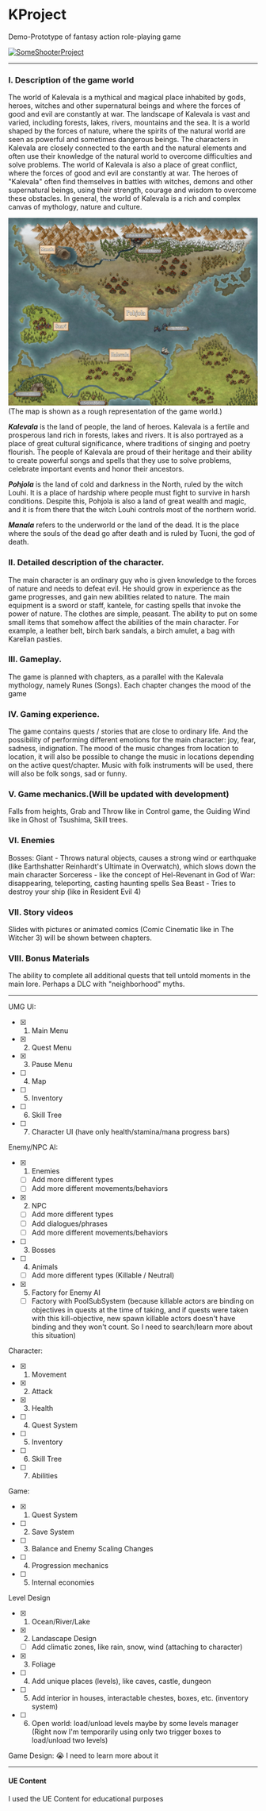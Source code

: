 # KProject
Demo-Prototype of fantasy action role-playing game

[![SomeShooterProject](https://img.youtube.com/vi/K21N9f2PuE0/0.jpg)](https://youtu.be/K21N9f2PuE0)

____
### I. Description of the game world

The world of Kalevala is a mythical and magical place inhabited by gods, heroes, witches and other supernatural beings and where the forces of good and evil are constantly at war.
The landscape of Kalevala is vast and varied, including forests, lakes, rivers, mountains and the sea. It is a world shaped by the forces of nature, where the spirits of the natural world are seen as powerful and sometimes dangerous beings. The characters in Kalevala are closely connected to the earth and the natural elements and often use their knowledge of the natural world to overcome difficulties and solve problems.
The world of Kalevala is also a place of great conflict, where the forces of good and evil are constantly at war. The heroes of "Kalevala" often find themselves in battles with witches, demons and other supernatural beings, using their strength, courage and wisdom to overcome these obstacles.
In general, the world of Kalevala is a rich and complex canvas of mythology, nature and culture.

![Alt-текст](https://raw.githubusercontent.com/gallasglasses/KProject/main/Kalevala_Map.jpg "Map: Kalevala")
(The map is shown as a rough representation of the game world.)

***Kalevala*** is the land of people, the land of heroes.
Kalevala is a fertile and prosperous land rich in forests, lakes and rivers. It is also portrayed as a place of great cultural significance, where traditions of singing and poetry flourish. The people of Kalevala are proud of their heritage and their ability to create powerful songs and spells that they use to solve problems, celebrate important events and honor their ancestors.

***Pohjola*** is the land of cold and darkness in the North, ruled by the witch Louhi.
It is a place of hardship where people must fight to survive in harsh conditions. Despite this, Pohjola is also a land of great wealth and magic, and it is from there that the witch Louhi controls most of the northern world.

***Manala*** refers to the underworld or the land of the dead. It is the place where the souls of the dead go after death and is ruled by Tuoni, the god of death.

### II. Detailed description of the character.

The main character is an ordinary guy who is given knowledge to the forces of nature and needs to defeat evil.
He should grow in experience as the game progresses, and gain new abilities related to nature.
The main equipment is a sword or staff, kantele, for casting spells that invoke the power of nature. The clothes are simple, peasant. The ability to put on some small items that somehow affect the abilities of the main character. For example, a leather belt, birch bark sandals, a birch amulet, a bag with Karelian pasties.

### III. Gameplay.

The game is planned with chapters, as a parallel with the Kalevala mythology, namely Runes (Songs). Each chapter changes the mood of the game

### IV. Gaming experience.

The game contains quests / stories that are close to ordinary life. And the possibility of performing different emotions for the main character: joy, fear, sadness, indignation.
The mood of the music changes from location to location, it will also be possible to change the music in locations depending on the active quest/chapter. Music with folk instruments will be used, there will also be folk songs, sad or funny.

### V. Game mechanics.(Will be updated with development)

Falls from heights, Grab and Throw like in Control game, the Guiding Wind like in Ghost of Tsushima, Skill trees.

### VI. Enemies

Bosses:
Giant - Throws natural objects, causes a strong wind or earthquake (like Earthshatter Reinhardt's Ultimate in Overwatch), which slows down the main character
Sorceress - like the concept of Hel-Revenant in God of War: disappearing, teleporting, casting haunting spells
Sea Beast - Tries to destroy your ship (like in Resident Evil 4)

### VII. Story videos

Slides with pictures or animated comics (Comic Cinematic like in The Witcher 3) will be shown between chapters.

### VIII. Bonus Materials

The ability to complete all additional quests that tell untold moments in the main lore. Perhaps a DLC with "neighborhood" myths.
____


UMG UI:
- [X] 1. Main Menu
- [X] 2. Quest Menu
- [X] 3. Pause Menu
- [ ] 4. Map
- [ ] 5. Inventory
- [ ] 6. Skill Tree
- [ ] 7. Character UI (have only health/stamina/mana progress bars)

Enemy/NPC AI:
- [X] 1. Enemies
    - [ ] Add more different types
    - [ ] Add more different movements/behaviors
- [X] 2. NPC
    - [ ] Add more different types
    - [ ] Add dialogues/phrases  
    - [ ] Add more different movements/behaviors
- [ ] 3. Bosses
- [ ] 4. Animals 
    - [ ] Add more different types (Killable / Neutral)
- [X] 5. Factory for Enemy AI
    - [ ] Factory with PoolSubSystem (because killable actors are binding on objectives in quests at the time of taking, and if quests were taken with this kill-objective, new spawn killable actors doesn't have binding and they won't count. So I need to search/learn more about this situation)

Character:
- [X] 1. Movement
- [X] 2. Attack
- [X] 3. Health
- [ ] 4. Quest System
- [ ] 5. Inventory
- [ ] 6. Skill Tree
- [ ] 7. Abilities

Game:
- [X] 1. Quest System
- [ ] 2. Save System
- [ ] 3. Balance and Enemy Scaling Changes
- [ ] 4. Progression mechanics
- [ ] 5. Internal economies

Level Design
- [X] 1. Ocean/River/Lake
- [X] 2. Landascape Design
    - [ ] Add climatic zones, like rain, snow, wind (attaching to character)
- [X] 3. Foliage
- [ ] 4. Add unique places (levels), like caves, castle, dungeon
- [ ] 5. Add interior in houses, interactable chestes, boxes, etc. (inventory system)
- [ ] 6. Open world: load/unload levels maybe by some levels manager (Right now I'm temporarily using only two trigger boxes to load/unload two levels)

Game Design:
:sob: I need to learn more about it
____

#### UE Content

I used the UE Content for educational purposes
